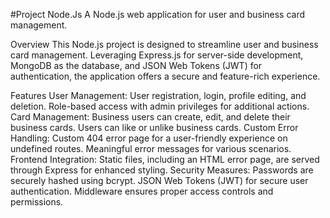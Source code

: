 #Project Node.Js
A Node.js web application for user and business card management.

Overview
This Node.js project is designed to streamline user and business card management. Leveraging Express.js for server-side development, MongoDB as the database, and JSON Web Tokens (JWT) for authentication, the application offers a secure and feature-rich experience.

Features
User Management:
User registration, login, profile editing, and deletion.
Role-based access with admin privileges for additional actions.
Card Management:
Business users can create, edit, and delete their business cards.
Users can like or unlike business cards.
Custom Error Handling:
Custom 404 error page for a user-friendly experience on undefined routes.
Meaningful error messages for various scenarios.
Frontend Integration:
Static files, including an HTML error page, are served through Express for enhanced styling.
Security Measures:
Passwords are securely hashed using bcrypt.
JSON Web Tokens (JWT) for secure user authentication.
Middleware ensures proper access controls and permissions.
